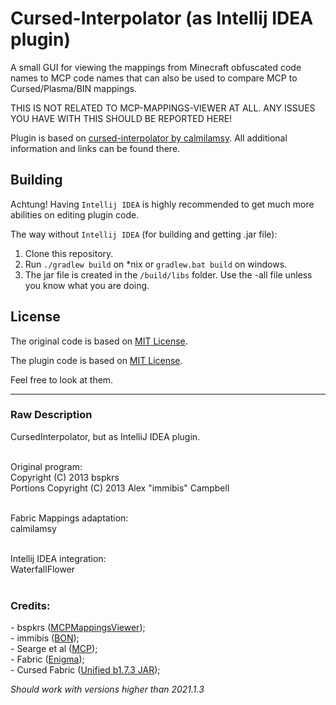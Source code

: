 # Cursed-Interpolator (as Intellij IDEA plugin)

A small GUI for viewing the mappings from Minecraft obfuscated code names to MCP code names that can also be used to compare MCP to Cursed/Plasma/BIN mappings.

THIS IS NOT RELATED TO MCP-MAPPINGS-VIEWER AT ALL. ANY ISSUES YOU HAVE WITH THIS SHOULD BE REPORTED HERE!

Plugin is based on [cursed-interpolator by calmilamsy](https://github.com/calmilamsy/cursed-interpolator). All additional information and links can be found there.

## Building

Achtung! Having `Intellij IDEA` is highly recommended to get much more abilities on editing plugin code.

The way without `Intellij IDEA` (for building and getting .jar file):
1. Clone this repository.
2. Run `./gradlew build` on *nix or `gradlew.bat build` on windows.
3. The jar file is created in the `/build/libs` folder. Use the -all file unless you know what you are doing.

## License

The original code is based on [MIT License](https://raw.githubusercontent.com/WaterfallFlower/CursedInterpolatorPlugin/local/LICENSE_ORIGINAL).

The plugin code is based on [MIT License](https://raw.githubusercontent.com/WaterfallFlower/CursedInterpolatorPlugin/local/LICENSE).

Feel free to look at them.

***

### Raw Description

CursedInterpolator, but as IntelliJ IDEA plugin.<br/><br/>

Original program:<br/>
Copyright (C) 2013 bspkrs<br/>
Portions Copyright (C) 2013 Alex "immibis" Campbell<br/><br/>

Fabric Mappings adaptation:<br/>
calmilamsy<br/><br/>

Intellij IDEA integration:<br/>
WaterfallFlower<br/><br/>

<h3>Credits:</h3>
- bspkrs (<a href="https://github.com/bspkrs/MCPMappingViewer">MCPMappingsViewer</a>);<br/>
- immibis (<a href="https://github.com/immibis/bearded-octo-nemesis">BON</a>);<br/>
- Searge et al (<a href="http://mcp.ocean-labs.de">MCP</a>);<br/>
- Fabric (<a href="https://fabricmc.net">Enigma</a>);<br/>
- Cursed Fabric (<a href="https://minecraft-cursed-legacy.github.io/">Unified b1.7.3 JAR</a>);<br/>

<em>Should work with versions higher than 2021.1.3<em/>